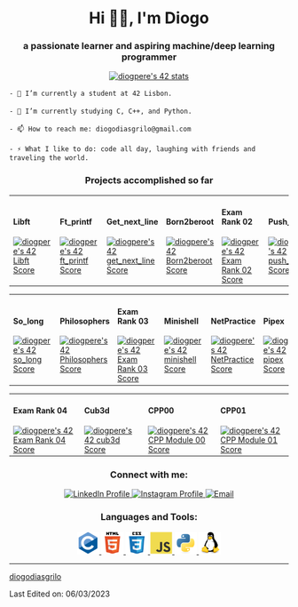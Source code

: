 <h1 align="center">Hi 👋🏽, I'm Diogo <!-- <img height="100" src="https://emoji.gg/assets/emoji/7841_EeveeVibe.gif"> --> </h1>
<h3 align="center">a passionate learner and aspiring machine/deep learning programmer</h3>

<div align="center">
    <a href="https://github.com/JaeSeoKim/badge42">
        <img src="https://badge42.vercel.app/api/v2/clje6kj09004408moe7dytvgi/stats?cursusId=21&coalitionId=112" alt="diogpere's 42 stats" />
    </a>
</div>

<div align="left">
    
    - 🔭 I’m currently a student at 42 Lisbon.
    
    - 🌱 I’m currently studying C, C++, and Python.
    
    - 📫 How to reach me: diogodiasgrilo@gmail.com
    
    - ⚡ What I like to do: code all day, laughing with friends and traveling the world.
    
</div>

<h3 align="center">Projects accomplished so far</h3>

<table style="width:100%">
  <tr>
    <td>
      <h4 align="left">Libft</h4>
      <a href="https://github.com/JaeSeoKim/badge42">
        <img src="https://badge42.vercel.app/api/v2/clje6kj09004408moe7dytvgi/project/3062416" alt="diogpere's 42 Libft Score" />
      </a>
    </td>
    <td>
      <h4 align="left">Ft_printf</h4>
      <a href="https://github.com/JaeSeoKim/badge42">
        <img src="https://badge42.vercel.app/api/v2/clje6kj09004408moe7dytvgi/project/3064714" alt="diogpere's 42 ft_printf Score" />
      </a>
    </td>
    <td>
      <h4 align="left">Get_next_line</h4>
        <a href="https://github.com/JaeSeoKim/badge42"><img src="https://badge42.vercel.app/api/v2/clje6kj09004408moe7dytvgi/project/3065656"                 alt="diogpere's 42 get_next_line Score" /></a>
    </td>
    <td>
      <h4 align="left">Born2beroot</h4>
        <a href="https://github.com/JaeSeoKim/badge42"><img src="https://badge42.vercel.app/api/v2/clje6kj09004408moe7dytvgi/project/3070473"                 alt="diogpere's 42 Born2beroot Score" /></a>
    </td>
    <td>
      <h4 align="left">Exam Rank 02</h4>
        <a href="https://github.com/JaeSeoKim/badge42"><img src="https://badge42.vercel.app/api/v2/clje6kj09004408moe7dytvgi/project/3071105"                 alt="diogpere's 42 Exam Rank 02 Score" /></a>
    </td>
    <td>
      <h4 align="left">Push_swap</h4>
        <a href="https://github.com/JaeSeoKim/badge42"><img src="https://badge42.vercel.app/api/v2/clje6kj09004408moe7dytvgi/project/3074867"                 alt="diogpere's 42 push_swap Score" /></a>
    </td>
  </tr>
</table>

<table style="width:100%">
    <tr>
        <td>
            <h4 align="left">So_long</h4>
            <a href="https://github.com/JaeSeoKim/badge42"><img src="https://badge42.vercel.app/api/v2/clje6kj09004408moe7dytvgi/project/3085312"                 alt="diogpere's 42 so_long Score" /></a>
        </td>
        <td>
            <h4 align="left">Philosophers</h4>
            <a href="https://github.com/JaeSeoKim/badge42"><img src="https://badge42.vercel.app/api/v2/clje6kj09004408moe7dytvgi/project/3092068"                 alt="diogpere's 42 Philosophers Score" /></a>
        </td>
        <td>
            <h4 align="left">Exam Rank 03</h4>
            <a href="https://github.com/JaeSeoKim/badge42"><img src="https://badge42.vercel.app/api/v2/clje6kj09004408moe7dytvgi/project/3094452"                 alt="diogpere's 42 Exam Rank 03 Score" /></a>
        </td>
        <td>
            <h4 align="left">Minishell</h4>
            <a href="https://github.com/JaeSeoKim/badge42"><img src="https://badge42.vercel.app/api/v2/clje6kj09004408moe7dytvgi/project/3106281"                 alt="diogpere's 42 minishell Score" /></a>
        </td>
        <td>
            <h4 align="left">NetPractice</h4>
            <a href="https://github.com/JaeSeoKim/badge42"><img src="https://badge42.vercel.app/api/v2/clje6kj09004408moe7dytvgi/project/3112176"                 alt="diogpere's 42 NetPractice Score" /></a>
        </td>
        <td>
            <h4 align="left">Pipex</h4>
            <a href="https://github.com/JaeSeoKim/badge42"><img src="https://badge42.vercel.app/api/v2/clje6kj09004408moe7dytvgi/project/3082715"                 alt="diogpere's 42 pipex Score" /></a>
        </td>
    </tr>
</table>

<table style="width:100%">
    <tr>
        <td>
            <h4 align="left">Exam Rank 04</h4>
            <a href="https://github.com/JaeSeoKim/badge42"><img src="https://badge42.vercel.app/api/v2/clje6kj09004408moe7dytvgi/project/3112221"                 alt="diogpere's 42 Exam Rank 04 Score" /></a>
        </td>
        <td>
            <h4 align="left">Cub3d</h4>
            <a href="https://github.com/JaeSeoKim/badge42"><img src="https://badge42.vercel.app/api/v2/clje6kj09004408moe7dytvgi/project/3131153"                 alt="diogpere's 42 cub3d Score" /></a>
        </td>
        <td>
            <h4 align="left">CPP00</h4>
            <a href="https://github.com/JaeSeoKim/badge42"><img src="https://badge42.vercel.app/api/v2/clje6kj09004408moe7dytvgi/project/3134393"                 alt="diogpere's 42 CPP Module 00 Score" /></a>
        </td>
        <td>
            <h4 align="left">CPP01</h4>
            <a href="https://github.com/JaeSeoKim/badge42"><img src="https://badge42.vercel.app/api/v2/clje6kj09004408moe7dytvgi/project/3135034"                 alt="diogpere's 42 CPP Module 01 Score" /></a>
        </td>
    </tr>
</table>

<h3 align="center">Connect with me:</h3>
<div align="center">
  <a href="https://www.linkedin.com/in/diogo-dias-b838231a4/">
    <img src="https://img.shields.io/badge/LinkedIn-0077B5?style=for-the-badge&logo=linkedin&logoColor=white" alt="LinkedIn Profile" />
  </a>
  <a href="https://www.instagram.com/made2travel/">
    <img src="https://img.shields.io/badge/Instagram-E4405F?style=for-the-badge&logo=instagram&logoColor=white" alt="Instagram Profile" />
  </a>
  <!--
  <a href="https://twitter.com/brantlauro">
    <img src="https://img.shields.io/badge/Twitter-1DA1F2?style=for-the-badge&logo=twitter&logoColor=white" alt="Twitter Profile" />
  </a>
  -->
  <a href="mailto:produtor.diogodiasgrilo@gmail.com">
    <img src="https://img.shields.io/badge/Gmail-D14836?style=for-the-badge&logo=gmail&logoColor=white" alt="Email" />
  </a>
</div>


<h3 align="center">Languages and Tools:</h3>

<p align="center"> 
  <a href="https://www.linux.org/" target="_blank"> 
    <img src="https://raw.githubusercontent.com/devicons/devicon/master/icons/c/c-original.svg" alt="c" width="40" height="40"/> 
  </a> 
  <a href="https://www.w3.org/html/" target="_blank"> 
    <img src="https://raw.githubusercontent.com/devicons/devicon/master/icons/html5/html5-original-wordmark.svg" alt="html5" width="40" height="40"/> 
  </a>
  <a href="https://www.w3schools.com/css/" target="_blank"> 
    <img src="https://raw.githubusercontent.com/devicons/devicon/master/icons/css3/css3-original-wordmark.svg" alt="css3" width="40" height="40"/> 
  </a>  
  <a href="https://developer.mozilla.org/en-US/docs/Web/JavaScript" target="_blank"> 
    <img src="https://raw.githubusercontent.com/devicons/devicon/master/icons/javascript/javascript-original.svg" alt="javascript" width="40" height="40"/> 
  </a>
  <a href="https://www.python.org" target="_blank"> 
    <img src="https://raw.githubusercontent.com/devicons/devicon/master/icons/python/python-original.svg" alt="python" width="40" height="40"/> 
  </a> 
  <a href="https://www.linux.org/" target="_blank"> 
    <img src="https://raw.githubusercontent.com/devicons/devicon/master/icons/linux/linux-original.svg" alt="linux" width="40" height="40"/> 
  </a> 
</p>

------

[diogodiasgrilo](https://github.com/diogodiasgrilo)

Last Edited on: 06/03/2023

